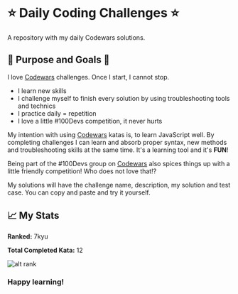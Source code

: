 # ⭐ Daily Coding Challenges ⭐

A repository with my daily Codewars solutions.<br>

## 🔎 Purpose and Goals 🥅

I love [Codewars](https://codewars.com) challenges. Once I start, I cannot stop.
* I learn new skills
* I challenge myself to finish every solution by using troubleshooting tools and technics
* I practice daily = repetition
* I love a little #100Devs competition, it never hurts


My intention with using [Codewars](https://codewars.com) katas is, to learn JavaScript well. By completing challenges I can learn and absorb proper syntax, new methods and troubleshooting skills at the same time. It's a learning tool and it's **FUN**!

Being part of the #100Devs group on [Codewars](https://codewars.com) also spices things up with a little friendly competition!
Who does not love that!?

My solutions will have the challenge name, description, my solution and test case. You can copy and paste and try it yourself.

## 📈 My Stats

**Ranked:** 7kyu

**Total Completed Kata:** 12



![alt rank](https://www.codewars.com/users/pitchblack_84/badges/micro)

### Happy learning!